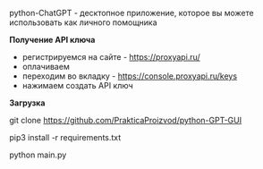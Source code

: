 python-ChatGPT - десктопное приложение, которое вы можете использовать как личного помощника

**Получение API ключа**

+ регистрируемся на сайте - https://proxyapi.ru/
+ оплачиваем
+ переходим во вкладку - https://console.proxyapi.ru/keys
+ нажимаем создать API ключ

**Загрузка**

git clone https://github.com/PrakticaProizvod/python-GPT-GUI

pip3 install -r requirements.txt

python main.py
